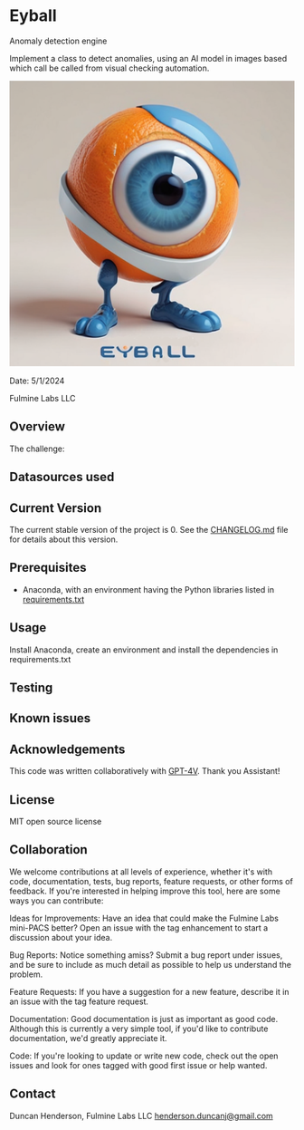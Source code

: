 # Eyball
Anomaly detection engine

Implement a class to detect anomalies, using an AI model in images based which call be called from visual checking automation.

![Eyball](eyball3.png "Eyball")

Date: 5/1/2024

Fulmine Labs LLC

## Overview
The challenge: 

## Datasources used



## Current Version
The current stable version of the project is 0.
See the [CHANGELOG.md](CHANGELOG.md) file for details about this version.

## Prerequisites

* Anaconda, with an environment having the Python libraries listed in [requirements.txt](requirements.txt)


## Usage

Install Anaconda, create an environment and install the dependencies in requirements.txt


## Testing


## Known issues


## Acknowledgements

This code was written collaboratively with [GPT-4V](https://chat.openai.com/). Thank you Assistant!


## License
MIT open source license

## Collaboration
We welcome contributions at all levels of experience, whether it's with code, documentation, tests, bug reports, feature requests, or other forms of feedback. If you're interested in helping improve this tool, here are some ways you can contribute:

Ideas for Improvements: Have an idea that could make the Fulmine Labs mini-PACS better? Open an issue with the tag enhancement to start a discussion about your idea.

Bug Reports: Notice something amiss? Submit a bug report under issues, and be sure to include as much detail as possible to help us understand the problem.

Feature Requests: If you have a suggestion for a new feature, describe it in an issue with the tag feature request.

Documentation: Good documentation is just as important as good code. Although this is currently a very simple tool, if you'd like to contribute documentation, we'd greatly appreciate it.

Code: If you're looking to update or write new code, check out the open issues and look for ones tagged with good first issue or help wanted.

## Contact
Duncan Henderson, Fulmine Labs LLC henderson.duncanj@gmail.com
